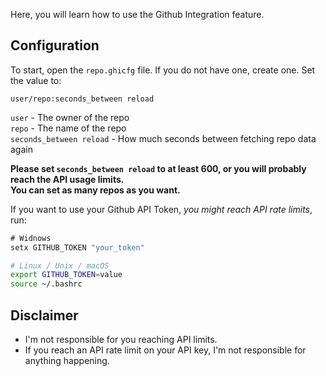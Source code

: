 Here, you will learn how to use the Github Integration feature.

## Configuration
To start, open the `repo.ghicfg` file. If you do not have one, create one.
Set the value to:
```
user/repo:seconds_between reload
```
`user` - The owner of the repo<br>
`repo` - The name of the repo<br>
`seconds_between reload` - How much seconds between fetching repo data again<br>

**Please set `seconds_between reload` to at least 600, or you will probably reach the API usage limits.**<br>
**You can set as many repos as you want.**

If you want to use your Github API Token, _you might reach API rate limits_, run:
```cmd
# Widnows
setx GITHUB_TOKEN "your_token"
```
```bash
# Linux / Unix / macOS
export GITHUB_TOKEN=value
source ~/.bashrc
```

## Disclaimer
* I'm not responsible for you reaching API limits.
* If you reach an API rate limit on your API key, I'm not responsible for anything happening.